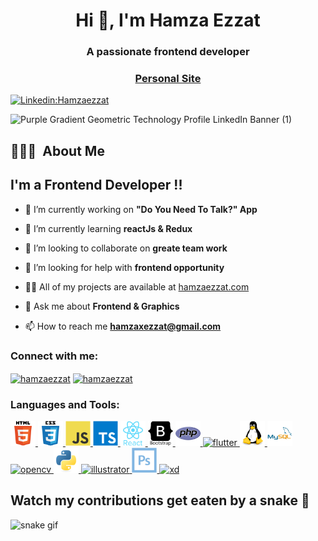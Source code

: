 <h1 align="center">Hi 👋, I'm Hamza Ezzat</h1>
<h3 align="center">A passionate frontend developer</h3>
<h3 align="center"><a href="https://hamzaezzat.com/">Personal Site</a></h3>

[![Linkedin:Hamzaezzat](https://img.shields.io/badge/-Hamza-blue?style=flat-square&logo=Linkedin&logoColor=white&link=https://www.linkedin.com/in/hamzaezzat/)](https://www.linkedin.com/in/hamzaezzat/)
<!-- [![Instagram:Hamza](https://img.shields.io/badge/-Hamza-red?style=flat-square&logo=instagram&logoColor=white&link=http://instagram.com/hamzaezzat/)](http://instagram.com/hamzaezzat/)
[![Facebook:Hamza](https://img.shields.io/badge/-Hamza-blue?style=flat-square&logo=facebook&logoColor=white&link=https://www.facebook.com/hamza.ezzat12)](https://www.facebook.com/hamza.ezzat12/)
 -->
![Purple Gradient Geometric Technology Profile LinkedIn Banner  (1)](https://user-images.githubusercontent.com/88105077/157883808-762a27a1-c1c5-447c-80a1-fb892f511393.png)

## 👨🏻‍💻 &nbsp;About Me

## I'm a Frontend Developer !!

-   🔭 I’m currently working on **"Do You Need To Talk?" App**

-   🌱 I’m currently learning **reactJs & Redux**

-   👯 I’m looking to collaborate on **greate team work**

-   🤝 I’m looking for help with **frontend opportunity**

-   👨‍💻 All of my projects are available at [hamzaezzat.com](hamzaezzat.com)

-   💬 Ask me about **Frontend & Graphics**

-   📫 How to reach me **hamzaxezzat@gmail.com**

<h3 align="left">Connect with me:</h3>
<p align="left">
<a href="https://linkedin.com/in/hamzaezzat" target="blank"><img align="center" src="https://raw.githubusercontent.com/rahuldkjain/github-profile-readme-generator/master/src/images/icons/Social/linked-in-alt.svg" alt="hamzaezzat" height="30" width="40" /></a>
<!-- <a href = "mailto: hamzaxezzat@gmail.com" target="blank"><img align="center" src="https://raw.githubusercontent.com/rahuldkjain/github-profile-readme-generator/master/src/images/icons/Social/gmail.svg" alt="hamzaezzat" height="30" width="40" /></a> -->
<a href="https://www.behance.net/hamzaezzat" target="blank"><img align="center" src="https://raw.githubusercontent.com/rahuldkjain/github-profile-readme-generator/master/src/images/icons/Social/behance.svg" alt="hamzaezzat" height="30" width="40" /></a>
</p>

<h3 align="left">Languages and Tools:</h3>
<p align="left">

<a href="https://www.w3.org/html/" target="_blank" rel="noreferrer"> <img src="https://raw.githubusercontent.com/devicons/devicon/master/icons/html5/html5-original-wordmark.svg" alt="html5" width="40" height="40"/> </a>
<a href="https://www.w3schools.com/css/" target="_blank" rel="noreferrer"> <img src="https://raw.githubusercontent.com/devicons/devicon/master/icons/css3/css3-original-wordmark.svg" alt="css3" width="40" height="40"/> </a>
<a href="https://developer.mozilla.org/en-US/docs/Web/JavaScript" target="_blank" rel="noreferrer"> <img src="https://raw.githubusercontent.com/devicons/devicon/master/icons/javascript/javascript-original.svg" alt="javascript" width="40" height="40"/> </a>
<a href="https://www.typescriptlang.org/" target="_blank" rel="noreferrer"> <img src="https://raw.githubusercontent.com/devicons/devicon/master/icons/typescript/typescript-original.svg" alt="typescript" width="40" height="40"/> </a>
<a href="https://reactjs.org/" target="_blank" rel="noreferrer"> <img src="https://raw.githubusercontent.com/devicons/devicon/master/icons/react/react-original-wordmark.svg" alt="react" width="40" height="40"/> </a>
<a href="https://getbootstrap.com" target="_blank" rel="noreferrer"> <img src="https://raw.githubusercontent.com/devicons/devicon/master/icons/bootstrap/bootstrap-plain-wordmark.svg" alt="bootstrap" width="40" height="40"/> </a>
<a href="https://www.php.net" target="_blank" rel="noreferrer"> <img src="https://raw.githubusercontent.com/devicons/devicon/master/icons/php/php-original.svg" alt="php" width="40" height="40"/> </a>
<a href="https://flutter.dev" target="_blank" rel="noreferrer"> <img src="https://www.vectorlogo.zone/logos/flutterio/flutterio-icon.svg" alt="flutter" width="40" height="40"/> </a> <a href="https://www.linux.org/" target="_blank" rel="noreferrer"> <img src="https://raw.githubusercontent.com/devicons/devicon/master/icons/linux/linux-original.svg" alt="linux" width="40" height="40"/> </a> <a href="https://www.mysql.com/" target="_blank" rel="noreferrer"> <img src="https://raw.githubusercontent.com/devicons/devicon/master/icons/mysql/mysql-original-wordmark.svg" alt="mysql" width="40" height="40"/> </a> <a href="https://opencv.org/" target="_blank" rel="noreferrer"> <img src="https://www.vectorlogo.zone/logos/opencv/opencv-icon.svg" alt="opencv" width="40" height="40"/> </a> <a href="https://www.python.org" target="_blank" rel="noreferrer"> <img src="https://raw.githubusercontent.com/devicons/devicon/master/icons/python/python-original.svg" alt="python" width="40" height="40"/> </a>
<a href="https://www.adobe.com/in/products/illustrator.html" target="_blank" rel="noreferrer"> <img src="https://www.vectorlogo.zone/logos/adobe_illustrator/adobe_illustrator-icon.svg" alt="illustrator" width="40" height="40"/> </a>
<a href="https://www.photoshop.com/en" target="_blank" rel="noreferrer"> <img src="https://raw.githubusercontent.com/devicons/devicon/master/icons/photoshop/photoshop-line.svg" alt="photoshop" width="40" height="40"/> </a>
<a href="https://www.adobe.com/products/xd.html" target="_blank" rel="noreferrer"> <img src="https://cdn.worldvectorlogo.com/logos/adobe-xd.svg" alt="xd" width="40" height="40"/> </a>

</p>

## Watch my contributions get eaten by a snake 🐍

![snake gif](https://github.com/tanyarajhans/Actions/blob/output/github-contribution-grid-snake.svg)
<!-- 
<p align="left" >&nbsp;
<img width="49%" src="https://github-readme-stats.vercel.app/api?username=hamzaezzzat&show_icons=true&theme=blueberry&hide_border=true" alt="hamzaezzzat" />
<img width="49%" src="https://github-readme-streak-stats.herokuapp.com/?user=hamzaezzzat&theme=blueberry&hide_border=true" alt="hamzaezzzat" />
</p><br>

<p align="center">
<img  align="center" src="https://github-readme-stats.vercel.app/api/top-langs?username=hamzaezzzat&show_icons=true&theme=blueberry&hide_border=true&locale=en&layout=compact" alt="hamzaezzzat" />
</p> -->
